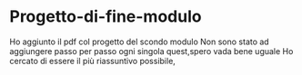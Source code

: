 # Progetto-di-fine-modulo
Ho aggiunto il pdf col progetto del scondo modulo
Non sono stato ad aggiungere passo per passo ogni singola quest,spero vada bene uguale
Ho cercato di essere il più riassuntivo possibile, 
